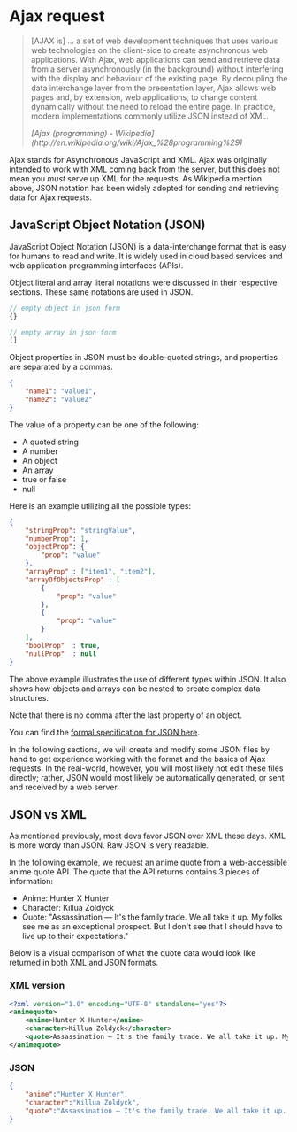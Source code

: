 # Ajax request

> [AJAX is] ... a set of web development techniques that uses various web technologies on the client-side to create asynchronous web applications. With Ajax, web applications can send and retrieve data from a server asynchronously (in the background) without interfering with the display and behaviour of the existing page. By decoupling the data interchange layer from the presentation layer, Ajax allows web pages and, by extension, web applications, to change content dynamically without the need to reload the entire page. In practice, modern implementations commonly utilize JSON instead of XML.
> <footer><cite>[Ajax (programming) - Wikipedia](http://en.wikipedia.org/wiki/Ajax_%28programming%29)

Ajax stands for Asynchronous JavaScript and XML. Ajax was originally intended to work with XML coming back from the server, but this does not mean you *must* serve up XML for the requests. As Wikipedia mention above, JSON notation has been widely adopted for sending and retrieving data for Ajax requests.

## JavaScript Object Notation (JSON)

JavaScript Object Notation (JSON) is a data-interchange format that is easy for humans to read and write. It is widely used in cloud based services and web application programming interfaces (APIs).

Object literal and array literal notations were discussed in their respective sections. These same notations are used in JSON.

~~~js
// empty object in json form
{}

// empty array in json form
[]
~~~

Object properties in JSON must be double-quoted strings, and properties are separated by a commas.

~~~json
{
    "name1": "value1",
    "name2": "value2"
}
~~~

The value of a property can be one of the following:

- A quoted string
- A number
- An object
- An array
- true or false
- null

Here is an example utilizing all the possible types:

~~~json
{
    "stringProp": "stringValue",
    "numberProp": 1,
    "objectProp": {
        "prop": "value"
    },
    "arrayProp" : ["item1", "item2"],
    "arrayOfObjectsProp" : [
        {
            "prop": "value"
        },
        {
            "prop": "value"
        }
    ],
    "boolProp"  : true,
    "nullProp"  : null
}
~~~

The above example illustrates the use of different types within JSON. It also shows how objects and arrays can be nested to create complex data structures.

Note that there is no comma after the last property of an object.

You can find the [formal specification for JSON here](http://json.org/).

In the following sections, we will create and modify some JSON files by hand to get experience working with the format and the basics of Ajax requests. In the real-world, however, you will most likely not edit these files directly; rather, JSON would most likely be automatically generated, or sent and received by a web server.

## JSON vs XML

As mentioned previously, most devs favor JSON over XML these days. XML is more wordy than JSON. Raw JSON is very readable.

In the following example, we request an anime quote from a web-accessible anime quote API. The quote that the API returns contains 3 pieces of information:
- Anime: Hunter X Hunter
- Character: Killua Zoldyck
- Quote: "Assassination — It's the family trade. We all take it up. My folks see me as an exceptional prospect. But I don't see that I should have to live up to their expectations."

Below is a visual comparison of what the quote data would look like returned in both XML and JSON formats.

### XML version
```xml
<?xml version="1.0" encoding="UTF-8" standalone="yes"?>
<animequote>
	<anime>Hunter X Hunter</anime>
	<character>Killua Zoldyck</character>
	<quote>Assassination — It's the family trade. We all take it up. My folks see me as an exceptional prospect. But I don't see that I should have to live up to their expectations.</quote>
</animequote>
```

### JSON
```json
{
	"anime":"Hunter X Hunter",
	"character":"Killua Zoldyck",
	"quote":"Assassination — It's the family trade. We all take it up. My folks see me as an exceptional prospect. But I don't see that I should have to live up to their expectations."
}
```